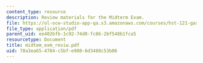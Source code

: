 ```yaml
---
content_type: resource
description: Review materials for the Midterm Exam.
file: https://ol-ocw-studio-app-qa.s3.amazonaws.com/courses/hst-121-gastroenterology-fall-2005/78a3ea654784c5bfe9806d3488c53b06_midtem_exm_reviw.pdf
file_type: application/pdf
parent_uid: ee402bfb-1c92-74d0-fc86-2bf548b1fca5
resourcetype: Document
title: midtem_exm_reviw.pdf
uid: 78a3ea65-4784-c5bf-e980-6d3488c53b06
---
```

